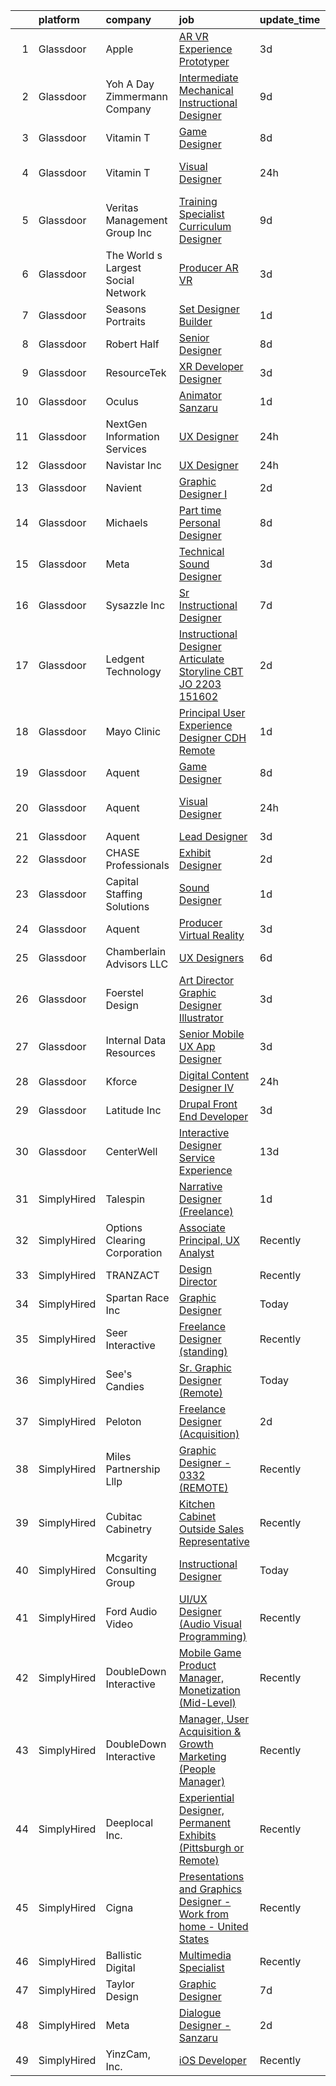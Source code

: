 

|    | platform    | company                            | job                                                                                                                                                                                                                                                                                                                                                                                                                                                                                                                                                                                                                                                                                                                                                                                                                                                                                                                                                                                                                                                                                                                                                                                                                                                                                                                                                                                                                                                                                                                                                                                                                             | update_time   | location           |
|---:|:------------|:-----------------------------------|:--------------------------------------------------------------------------------------------------------------------------------------------------------------------------------------------------------------------------------------------------------------------------------------------------------------------------------------------------------------------------------------------------------------------------------------------------------------------------------------------------------------------------------------------------------------------------------------------------------------------------------------------------------------------------------------------------------------------------------------------------------------------------------------------------------------------------------------------------------------------------------------------------------------------------------------------------------------------------------------------------------------------------------------------------------------------------------------------------------------------------------------------------------------------------------------------------------------------------------------------------------------------------------------------------------------------------------------------------------------------------------------------------------------------------------------------------------------------------------------------------------------------------------------------------------------------------------------------------------------------------------|:--------------|:-------------------|
|  1 | Glassdoor   | Apple                              | [AR VR Experience Prototyper](https://www.glassdoor.com/partner/jobListing.htm?pos=113&ao=1110586&s=58&guid=00000182fd04a082b752f9b6b2d0c9df&src=GD_JOB_AD&t=SR&vt=w&cs=1_0c07fc69&cb=1662102315539&jobListingId=1008100583982&cpc=F41FEAB56D215062&jrtk=3-0-1gbug9853klu8801-1gbug985ng2f6800-c021db74f9183731--6NYlbfkN0BvKrLyj5gPmtZO9T8euul8TCxuuKNOtzRJOomxnwSEodTz2Bc-sPZlbtkML8D-m4ppbenoaghDiTzZTDZhyTJmmdzY3f1cZF6yYl8xxloYUxgTtWXHPjkcp-FPnzJENhVuZuejY0vuSfVAlByGcRQEDz6k9MtXCHyzUgcYk6Ordw9SBH59WskVbOCc3ezLzzbU_DrAC05RWD4-D_jEg2-Z75LyxuVtQyPGKoUJR7T7j4Be67LRalfoWPiF3ql-pxnJlQtYBQDaaAAp_ReCfzJniE5iVTyL_Lzui4DYd1_QkPlwmu3_y1TgWLXgO3HLzBOLSz1Hi56EwKQX4iVWa6cwqUx5shRyP2gdECWYxAwFbAyaW3FLc4Ocf5jzIIh5iLFsAnNL5BaoLRxWdTwtpIIJpfmWimkUziMZXoEKMogtETNRMSWTlqFvan5Zttzhlo_JVgiYkl4qATdD7b9Q51L8e3WwrtfG7ylIY7vprcY8pbZvMVhCtOoZbnbl1MCCFU68nLAWvPyoa-qe82hlXGls178v9OoYFh0p_ffFdo17Y8OxD5TW_SG469fI6Lb_mcny90sOUdwq_1186UAWP2ASawirQAFPkV_lJZ41VCqXA6J7TuwtAIViNY8asm7CvaeLNGJmDooo3kzj-ULfRfM9eY9Pja18CRzMRDqGNEa5aUkdcuXXYg4wIrlVsv23Hb5Fuub_TW_bm-LWWoT90kqiurkBC88TGZjl6XKF1hrki2_2-_Plu6gnUDcZg9hgoD7fVNZu4b18UwM0deaJZGcR-ev61j1iFh8sqz_CwXFBrVEeBrphiu6S8K2egMw7YqTEu2T9F4t_3ijOWBrRubakAU5G81MX20a9-8-Rnb0FqIta1d5Ij-zo7r-SYrvQcPZx5k2G8XQZnADJKUaJRS4hfRHtZoDeWfPC1FBstc6vY83GsEN2Rp6n40ZZCaa1yiJ4JYs4WUpT-Q%3D%3D)                                                                                                                                                                                                                                                                                   | 3d            | Boulder, CO        |
|  2 | Glassdoor   | Yoh  A Day   Zimmermann Company    | [Intermediate Mechanical Instructional Designer](https://www.glassdoor.com/partner/jobListing.htm?pos=126&ao=1110586&s=58&guid=00000182fd04a082b752f9b6b2d0c9df&src=GD_JOB_AD&t=SR&vt=w&ea=1&cs=1_a8def82d&cb=1662102315541&jobListingId=1008089306454&cpc=334ABAF5D42DC775&jrtk=3-0-1gbug9853klu8801-1gbug985ng2f6800-49a1ecedb458239c--6NYlbfkN0Ae6Qmv8rNb3d5rEsMPL_plhvilYeiJERi7JqghURwQ9bq2mHgMGRGP2iYP1nqVQ_DjwhKmeaAScAxOc_wjbrMgl9DgJtonunbfO9dWGyOkvQAG0EueF3ixR5a79NDBO1nXlAvaBstSSeRWcs9VEzNOJUpzM5-4iukjxX-3e54LJPidY7MZFxZemelsL_irZEXJZcjr7lupYBrT3VnmpvM00KwCQ0Tk8NoMRiGLfcjOjQlDvJCDTWj-vSr6WrPPlg3BjcKx_crACoitlBvGiuIrWxhSDIlq1ENXGmRswfS8NXyG2iIPdzBNoZXOlI6fxSG2xNVzIBcCMoboiVGjdammcVmLdaXwlxUr5XcGilXLSd5j-4mdNbZ5zxrLP4MVezxsdHn8fPEfMcvfBBw1Y-lQcJ42iDwFDQZtNJHZHKhRaLfXDL6uE1sinRn52bXsodiiNV29_tlEUIL6VX1eqc43ikqQQHRrVfQ%3D)                                                                                                                                                                                                                                                                                                                                                                                                                                                                                                                                                                                                                                                                                                                                                                         | 9d            | Santa Clara, CA    |
|  3 | Glassdoor   | Vitamin T                          | [Game Designer](https://www.glassdoor.com/partner/jobListing.htm?pos=125&ao=1110586&s=58&guid=00000182fd04a082b752f9b6b2d0c9df&src=GD_JOB_AD&t=SR&vt=w&cs=1_bc2e6c39&cb=1662102315541&jobListingId=1008091985807&cpc=6FC5BA77C9A4CD78&jrtk=3-0-1gbug9853klu8801-1gbug985ng2f6800-6bd7726a278f5386--6NYlbfkN0DMrcEu7yrtATojKJA7cEzGQ3FdRGWLh0CZQInL4ECGI6k5tN82kdM0OKoro5eXmjpe7mafXIniQntaGRJkAmOJza70Jjcxetwc6WUk-jR-pBpUqZ7LMvALiT5l9PrGgvw-q07eHoHNI67r3lRf3vG7HF9LizocUhuZrt5e-TdXaLcb5ayaHazO6D_2yPF2lee3rGho0Qb0reLKO-xDM-bfZwSwU4paStSqt2B1CK9Pv2Wlhg45gMQ8CSEsXecUlRSBz_9N3Ywhh0MwwH6O882Ly-UXKtbwYBAIK0bF4Wv7p-iVDP8IqNaMhs_F_XSco3o_yX5yNjOyV6frbc0WD7ytNGN2x49vfPVj1eU6pmlVPFhFm2AuHnnpPtGO6O_pBmhXAccYBIbSnafO28vELHP8253nAlBbwQsFeC3LNJnouEfSy3U540KityuoQGAQ1RUzw4aOvThmMKtB4S72fSOSBN4ZXc_qWhaBA9I_Awil0A%3D%3D)                                                                                                                                                                                                                                                                                                                                                                                                                                                                                                                                                                                                                                                                                                                                                                                                 | 8d            | Remote             |
|  4 | Glassdoor   | Vitamin T                          | [Visual Designer](https://www.glassdoor.com/partner/jobListing.htm?pos=118&ao=1110586&s=58&guid=00000182fd04a082b752f9b6b2d0c9df&src=GD_JOB_AD&t=SR&vt=w&cs=1_9fb4b1d7&cb=1662102315540&jobListingId=1008111773907&cpc=56C4EA4A1A191A49&jrtk=3-0-1gbug9853klu8801-1gbug985ng2f6800-968a92a44bedf16e--6NYlbfkN0DMrcEu7yrtATojKJA7cEzGQ3FdRGWLh0CZQInL4ECGI6k5tN82kdM0cJmh4vC7GghcB3OffkWP0r9imAdc_PjBlIKh30qOiL7HiQoG0NF49YGSFK8IVTipbXDMmgkd1s6jTPwBN02wcpaeGc-9FwlbJ66Wf6FXVHMgauv40hVBlKmkhaonwdPwSNfy7TZXlRZUMuf_lsLsBYv_o2hI5hBfHMnl-EAlX8fjslXFADMaz_KOGZgO7vQyZ81WmhxWU_EQIFZhLfjKUs2ht8KodZeIhhV75QVnWoBoUQF9lTCEHD4sYwCivDLeDLWfcJWVBEdIPLQ7DwgTiX6o9vs3P0701eg5giiJJSXf5tvLqWWPFFzySS5h_SOdPW-vecuBkWHaYyyTNcUSHsEfOCdt_hA55RinhhOKEuqPGPSm01qOe-0TelR1D4Zuc-i_7TddPU6JOyx8XsiPVaxQT7X1n3kzfAn0ajkMC5a1tS0qoIUrSg%3D%3D)                                                                                                                                                                                                                                                                                                                                                                                                                                                                                                                                                                                                                                                                                                                                                                                               | 24h           | San Francisco, CA  |
|  5 | Glassdoor   | Veritas Management Group  Inc      | [Training Specialist Curriculum Designer](https://www.glassdoor.com/partner/jobListing.htm?pos=117&ao=1110586&s=58&guid=00000182fd04a082b752f9b6b2d0c9df&src=GD_JOB_AD&t=SR&vt=w&ea=1&cs=1_d5f7380b&cb=1662102315540&jobListingId=1008088623135&cpc=8795CF9063CD573D&jrtk=3-0-1gbug9853klu8801-1gbug985ng2f6800-5bdea39022ee96d7--6NYlbfkN0AwL9nwKinBujlUHd3bnOteLMhe8AWPbYYjEMBC_yUuta8Lk9bb-2a1I5FGaQqxjXl5GxCoiMAopUXM03MZuZKAbrGtpWjCVy2g-eUtYyMff4e6aEGPRBnR3Dyd1ExvDjyTMt9XN5DpynFCrMEkFzaWHhX3rmRsINuN5UT-YBrk4TCTK4Xi24CuYWqtVWedBCYaNxIa7nVaG8KjXSSnOKOqeebr3RxssKAmhPHuB7xPaTfA8eeSFfThel0c7BR33P8RQZ6dx4vLuSd_1W1eHTNLKGDu5TX1AvcSVMhr2SIJWF0rRibdpTaxScMRRt_HNzU1QI_yBven4nBjsbbtBY-AUxKA1pqHqmKtuTo4F-kxxkEPEw9yoAwn1F3NwFVUHisgkvxzqUBHf0eTpoyKYmw7yKahcrOQyNAJWvGlRmcuddPtCxDYajBU8xIXH1bMd6d-gBZ8-YRw6DZL3VAaJbUa816WEy2ItJynSyD62Q-uishRL3pmy6I-dT78OcHnchsvF9pqdJ_gtkku2UWU6CyV)                                                                                                                                                                                                                                                                                                                                                                                                                                                                                                                                                                                                                                                                                                                              | 9d            | Remote             |
|  6 | Glassdoor   | The World s Largest Social Network | [Producer  AR VR ](https://www.glassdoor.com/partner/jobListing.htm?pos=123&ao=1110586&s=58&guid=00000182fd04a082b752f9b6b2d0c9df&src=GD_JOB_AD&t=SR&vt=w&ea=1&cs=1_7ee9eed3&cb=1662102315541&jobListingId=1008101226191&cpc=32EE424DE2B657EB&jrtk=3-0-1gbug9853klu8801-1gbug985ng2f6800-2061b352e049fa60--6NYlbfkN0DSgjPPcnEdvoK3uuxfISLALE6pB1FR7YSHOr_tSg5_QGIhoz_2VqUepdcKLBLI_zS438nBqHt2IVlpEGGOTdbviDWq0ufibl61Hho54JQYd7Ytz99vimrykqntre1xRz6gpptpf5SAyb96IJF6Vdj5Xu24FrqZ7OqaQZ0ru_AEqjywUIQ-pVHZCOiIRiIZUolVAZ6GVg59LSiheny4ajtfJDRXIvsC1UD0ZIGf50cAwJaNzPLTVCQD4_efDgI6FhAIaRdOXMlAzmMIT35JDM9niCuC8T3GAqJUWFh-p0dvN7NuTzjK4dizdGT52bIcG2TjquJ2XanrZPkZeSI0ONks6coevxDSe6u1PpiobUeyMu9dWKZdj_7jreWGB1GMAiru1gc9X0VcCTX24CZv5ux2V8chgZuv7x5reSgg7bW9aS5ro0SlGix-ry37hKZlhvJmsksPFvk_nxD0FoyVaG5SGhj3SW2bvTAWmL6wx6Qn8Y5FK86azDxW6w-W2WHp7jUZo6irSsk2vd1LerBW1h3TItTsS_LzmursuBUBj9KK7CV-vQ49HIoDIV_fUYvNwQFTHNkK5k5wyLRjKVnvIW64)                                                                                                                                                                                                                                                                                                                                                                                                                                                                                                                                                                                                                                                                                     | 3d            | Houston, TX        |
|  7 | Glassdoor   | Seasons Portraits                  | [Set Designer Builder](https://www.glassdoor.com/partner/jobListing.htm?pos=105&ao=1110586&s=58&guid=00000182fd04a082b752f9b6b2d0c9df&src=GD_JOB_AD&t=SR&vt=w&ea=1&cs=1_733c6633&cb=1662102315539&jobListingId=1008105870363&cpc=D69957E0862862E0&jrtk=3-0-1gbug9853klu8801-1gbug985ng2f6800-9510fc66fc825836--6NYlbfkN0BzyIYrTMR_AjNKh_kvAG8N613gtHPANQ3sdLTkrtBd-xoNshQoLJljhiqWwQAjqLfsS3kpSkRlutQt7hOPAxWUMQHmj3oeUbH-SCSxPqns1oa5kaup8KMNxlx69UOJ7uJ2hj-rF_PPim3OTR-PhFo0rvDTUF1KX0eU3iZUzCbAiZg2d0_F7j74xDjUjVAK6OP4A5Td9HnxJfMKNH1hKaI7sQc6iAcnrBYPTTuhbrTqZ5Z5F1daxX_yXoknqWYKGcw1YJBAOIIXu6RhAgGHTllBJVZuOz-i5VI5IrpQgExwNrXNc4AjR0BJZQiPDA7Xdvs0MXudkwk4pxE5tYsruc3oAEynpoBQt07oeyZpnxGhzbdhlj39ILdpE2rhIdS3kczRRVUzLltYmY1NGEa43fmjRvQIX5lnqoVou3WICsujgQQU99i970F3Hpo01oVIO6n7lzZnETaxW2mqn5Ls4Wsw0dZ69QG4c1ZVyEH0VQuDSupd3VIshTgsWtisr6Eh-Jk%3D)                                                                                                                                                                                                                                                                                                                                                                                                                                                                                                                                                                                                                                                                                                                                                                   | 1d            | Sacramento, CA     |
|  8 | Glassdoor   | Robert Half                        | [Senior Designer](https://www.glassdoor.com/partner/jobListing.htm?pos=121&ao=1110586&s=58&guid=00000182fd04a082b752f9b6b2d0c9df&src=GD_JOB_AD&t=SR&vt=w&ea=1&cs=1_79d949d9&cb=1662102315541&jobListingId=1008091743697&cpc=3DB599BF2F4828F0&jrtk=3-0-1gbug9853klu8801-1gbug985ng2f6800-90eb036b1acf2a4c--6NYlbfkN0CpzDdaQkua3np5pkmj49lKioZwmwxQ-yx5plwbYmV_M5St0DD8rCm1QOzbrT0uKPjLiNpyd1pGxRR2DWvkbBavdBU8cubWW7s79_0pBjaN6MYZa6sYebPsf7f67_qjqQMYnOnPJc1426aGRbM3p-EnrboTyK0iAAhqlrT90mL84f9p5I-gmqDyYD4ynq7gdHfV4zQmThE2RjYSVT2tFQuT1_uMdkHDyc_ZlgEGfCEAq9ICDyj7ltIqhdsRWhAh52MpZ3pMyFEuxuJEciBsl4XTpjMTGWH7htAWg01DOc8Qu3349f9rfsT30QhfznjhOpyqAnYUMlqWWzRJioe2fPsyUWHiBLQqVcaT3porbi1FL2yXnjR1TumOKQIBcedqW7WKtx2OO6vCG-MzhDdZHDYDPAfUJDuYbRGaRkM6Wk44V93a8FYacy0JCtQBlsyHfJ1depYWfrLGJcJgzMjmVikHIBSG6n0ibQ5pZvpoaSYyNgVwCKg7JZ2TK1WfNJkB8uVY2C1EM-EUVws22wm_AmbY12KketqCedO0uC6y-RaGKX88CJ16_E-F)                                                                                                                                                                                                                                                                                                                                                                                                                                                                                                                                                                                                                                                                                                                      | 8d            | Minneapolis, MN    |
|  9 | Glassdoor   | ResourceTek                        | [XR Developer   Designer](https://www.glassdoor.com/partner/jobListing.htm?pos=108&ao=1110586&s=58&guid=00000182fd04a082b752f9b6b2d0c9df&src=GD_JOB_AD&t=SR&vt=w&ea=1&cs=1_27658049&cb=1662102315539&jobListingId=1008101557406&cpc=BAB9AA3F436D8911&jrtk=3-0-1gbug9853klu8801-1gbug985ng2f6800-072caf7674237d89--6NYlbfkN0DAUWiHVvTL3qSwCPlAGxP_Kyyv6-P4DkM9fZj4wgGgrfYHW_oRckNsoyvUy_uCFBTnj-gxWQMbwZyu9ARnspb5lSdvE56UGWTSNsLhRmHfuYTWj-9hxqZCyITxGQWhSGXFDv_cYkBELCHqlIM5lFGaplZPk184FOE_L81nEOXljzOhTZj5iiaA5i3BVbxg1cwJVh5zpixUZ0UcfuMka69c3mmOMi35FwcsgwyRFkzKKUXXGC6iNaE2yzqwuXGdCNDtyhMHjtJM_7dh4TXb6E7qZ0sNz_3sjF7TlluR8Z3tNPLCnOxj8mVc9-muUoGVG75wnEewBHengpqvBjMAMYEFYiIAUgZoEQbOZTd9MD4Vu6-4dFF2IdIpweiVKL1I40N2lKjAmULHUXazmZwfPUiVR90TMHsE3rnTm6QN4NoP7oOl8qHQoJyDoBYdVQ2yb-y6oytGeQ7kKBIAx7qYxoRFTt8Ofw4NOWCbhJGb-1udbCFULuaPJHeRcOPOk8cg3q2RrCj0iGDEoQ%3D%3D)                                                                                                                                                                                                                                                                                                                                                                                                                                                                                                                                                                                                                                                                                                                                                  | 3d            | Nashville, TN      |
| 10 | Glassdoor   | Oculus                             | [Animator   Sanzaru](https://www.glassdoor.com/partner/jobListing.htm?pos=106&ao=1110586&s=58&guid=00000182fd04a082b752f9b6b2d0c9df&src=GD_JOB_AD&t=SR&vt=w&cs=1_8566103b&cb=1662102315538&jobListingId=1008107989369&cpc=B101C867B3EF2D75&jrtk=3-0-1gbug9853klu8801-1gbug985ng2f6800-75245e87e8db6e8c--6NYlbfkN0DYl4UJW4r1Vl7FEn6T9F-rD9lpC-0oMJVSiWjK_MGUd8e8cHXcpv6KPyjLHZEfqkXwCrjci5IV6ZLm8kPtj3tr1HGtLjURCM6O00QyEjX0TGIouoQRA0h3IAyy6vhZyjWtYu8gn9rv4Bk44rb-dFTX5vcMkCRXyjuQ4w7-7ua_Nr6FAN2nFnxsTn2pw6Xn22NCKxut-gUcDXmItkuy4XkRA9SSWC-3AdOJdvfuaJS8IW3E3GMG2alDYOrw0Nkm8SEhUD5ARGZJqQA_xoHJBuu8vJpqKTIRsNMyKlszriPefE-Y831VQCRBdwEoxmTvLQGAmeQ8yx2PYAkOlTeHGjJYBbWpJb0r2wFrDeIVJVBUHllhErPtpzGLxjrsntUEuDrdfrkyiRI_aRi_2cDJt24VzzxccAiKHwIcg-1-sV3ZX_0g8pwbtjeO__fhrDgl0DdiBg6PCCLs2XtRDl8m_NDhp6urty6TBfuHyOsK9m1kt23f4x0fc7FikR0i6OQgECXErf0faC7EstK85S6S-PsfDTzmohB0FkTcdZ_gK2MXBO6IPQnLpwE2uDVGQLFBnONQLqJz9qRQ6nOlfCHSGP34v0vQmzjQc5H6CE1Gb-QGy9hyqVCNqe1IckRlA_XosZTLw9_guCvrgSjEXPBfbV4CMJKNBw5RxiKpkSCV_Oo-jaia0KzD1k6u-dmWP8JR3Whe1mfUwR_i8y8M-gSewk2XNxE7WNb5IfTBY0u7fxWtb5waZM3l_6xlSMduICOg-jxtwih7TyVUidvFeV65HpyMwqwwp7bH0r9qGe6UvvzAurRScSLmC4DceGh0XMva9QK6KjsMLxaDG4pZsyfB_lBXBcDU0THhHfc7wONmaE1TGiSRtHlXFX1GYpDiV66IEsB0SLfC9Qvs65Pb0FgC7RDFYCo0wLKcpujQxpdwiHc0_idPsxB_iAfvvOCg8XfEPD_cqPi_MqNyjtxWVfDV8yX_0Z_3Siba_uo7SPtLWvrpXme7SQDlCvnY-uKUN9S_XOKyIs1sQVKiIsMc0s2JFZWLiY9QcaXbb3pO7Umykw65M3qQ6P-awh90)                                                                                                                                                                                        | 1d            | Remote             |
| 11 | Glassdoor   | NextGen Information Services       | [UX Designer](https://www.glassdoor.com/partner/jobListing.htm?pos=115&ao=1110586&s=58&guid=00000182fd04a082b752f9b6b2d0c9df&src=GD_JOB_AD&t=SR&vt=w&ea=1&cs=1_7f314120&cb=1662102315540&jobListingId=1008111327734&cpc=AC285F3A3ECA6BB0&jrtk=3-0-1gbug9853klu8801-1gbug985ng2f6800-eef18941547637b7--6NYlbfkN0B0UWmd0iA3mH7ehOH74PZ9GYAKIWlu99KFth1Xt8MF8smxPaSeY8PUqaQAZdhPrlG_xjgzSJokTIGjEulrETm49dhd6m6kQdnWngCIpw75oD_UjiP8ErZVMMyiTQN3KLMy2yfjUz5neq3FibV1A2I2FzMRagCCoK7p_DOymXKEIJsA-v2OjUCqBAi39T0hBGjWHNDuuWJUvFXp9X80ZAlHYMm8xKKA0Mv0hNxsszTldg-wVHhPzVX3_ripP-84Uw8euTca4zCKokmYSuxWnFjY7AsznEXdMeu4Fkj47FlQnaZ58zyxbKOMgLoXgUO_O4uJnxAMOdaXIYgE2oVSqXWixEV6IwXhe6pWjYIZ6y4sqvGPiwzgyEAdG6udTEeUVaEioJQpA8LFheKTgD_3bGk7mZPwDAV8Yg21GWQXDGVuDJ-cGO_r_Jpx8y-8t9KznmKTSM40V0f5W0QM42HmYY2aiivT2BeU9uXkkkKyEfYs7Y3zFCOT9UnyrQHD1M7esmR3XkZuBkaA5rbyE56UgIgg)                                                                                                                                                                                                                                                                                                                                                                                                                                                                                                                                                                                                                                                                                                                                                          | 24h           | Remote             |
| 12 | Glassdoor   | Navistar  Inc                      | [UX Designer](https://www.glassdoor.com/partner/jobListing.htm?pos=107&ao=1110586&s=58&guid=00000182fd04a082b752f9b6b2d0c9df&src=GD_JOB_AD&t=SR&vt=w&cs=1_929d544d&cb=1662102315539&jobListingId=1008109657234&cpc=155EB9D5185558AF&jrtk=3-0-1gbug9853klu8801-1gbug985ng2f6800-c03e3d61d62ddb2e--6NYlbfkN0AKaw8O8HtsTpjEdZ8TD4sRoCQOMb8M-nU-vU3s0gcF0r3-yfGCd4qXtRpKh7pLIDIM_WGHspAbEH7Mm-DXOvseaNDbhboO7HxJY1x0-N-IbXp-gm6-_pBopNgxhFLiAEmGTaW3dCXraLD4_5OAFLHz5MDSqZ_FULqBuWoohxZw04tAZFDJEYFd9Z8NOZnBblnhV_hmXB1Fk-LmuptOD5Vl4MWZg3aEzrJUirJ9drsyswE3CmDH3-TbRwSr9MAZU2Gq-cNxvldw1mTDct-kUrClDCqjdVwTEwcPIm4bRtWGb3gRD6YjRdA6gzr3Pvy3JS_vofzWW6IxplpmPV4uvRBd7Niz60nlwZ5oIfVLBfIssB4htvwnvb-VqLIdxdOAPH9kmuHtwURkzZjpVTqVbEeWCDFSqFU7bBwiSfv97g4MOkp4ctRoo9QSykVPF--Vx_JX4n4mAEb7ERfa2c_9uxqN6ssC64-khDKeEaWf-txmiQcLSO0aZAx6vT00hT7iyPj0SLAg_yQv32JpYJOI0xMcZgLUJx_9qNcTd49Cu_mFxWCoraNY9yO1hCQflV0OJXfZCd2Udd2mHkeNDJvkkz5058Eye6iNdEGdr8K8wVD8BZAfZslrWaooMJ78hr194MQUfvLINkQE122_TqYxyaLCmvNQLsT69XcElKhQY7QJj8u57otfsCRzgkXgRq2z4mFG0ZJDzrFdvZO5ECJFiVB-)                                                                                                                                                                                                                                                                                                                                                                                                                                                                                                                                                               | 24h           | Lisle, IL          |
| 13 | Glassdoor   | Navient                            | [Graphic Designer I](https://www.glassdoor.com/partner/jobListing.htm?pos=111&ao=1110586&s=58&guid=00000182fd04a082b752f9b6b2d0c9df&src=GD_JOB_AD&t=SR&vt=w&cs=1_fd13eddb&cb=1662102315539&jobListingId=1008104452087&cpc=9DC6E4D8324653EE&jrtk=3-0-1gbug9853klu8801-1gbug985ng2f6800-cea2b4b9a1305aa7--6NYlbfkN0A8Ee9jOGbAb4ilS6Hgx-bkUTk-CUgVGSFkaPIwV7Ud-KBreXFYi7nDDPrLylglfAaK5vrEoDqqgOrM0K4rFAISsDTLhMnzOaoMeGvB5mzMUMpMVS64ubwYRgN5slr0aj7V5w_wL6a7Oh5xk0NGTEy8F38pIF1pj-mCg8Ytduzab4x5LEPGXNvXCVZpCD5HKBbfRR0YR5112Gjixas_DuPlW93kXBYU15jdyUpZKdy-Q1V0pm0bMZRiA0UZFxEAKQT3SkJYbEMpHWrz48BzwyMf5fNqy0jhweVB3Yt0jJnTfgFvj58B4B4Ibrm-L6jpegjR5jc7PWfFS4H8ALDiDPodwSAeUyRXap_SBqTQWUU7oPIZnz_mNKI6V9VY9yZ8oCOJasJgVBr6xNv4CNA8liFg0eg3yr_dSjh53__WhrYmPrNN7T4g9wnd)                                                                                                                                                                                                                                                                                                                                                                                                                                                                                                                                                                                                                                                                                                                                                                                                                                                        | 2d            | Wilmington, DE     |
| 14 | Glassdoor   | Michaels                           | [Part time Personal Designer](https://www.glassdoor.com/partner/jobListing.htm?pos=114&ao=1110586&s=58&guid=00000182fd04a082b752f9b6b2d0c9df&src=GD_JOB_AD&t=SR&vt=w&cs=1_d9675580&cb=1662102315540&jobListingId=1008090942119&cpc=FB7E4A1762AE5BEC&jrtk=3-0-1gbug9853klu8801-1gbug985ng2f6800-d37c1e2fdd36ac42--6NYlbfkN0DnvcQb5DApcZ8wG4jD8tGH80yX0mr-fEwGilmNgCyFOb0Qrh84gfIp-fCOZs2hP-5EvqYOzeZno3DaxwqRFCMzS8E3Y6ClWXGyoBmZQKhyynIEACbmRxWrXIs28UNavvVHCr4flNbPR-WGfBZnpclTbEWMZIG7TXrvHvpQn5igBLDTLEH8b7mfHRROSusDtuJFyAM452XD2K-vArzRuWBW-yaFvK4OUZhwLxGbkRSpqc2_6s_fcGWsqpcVj7ucn6ydtfu_8wGWwJ0C7IsxYej2dQO2373VLy6JSDHJlqiy26IC5-XLs6KzyLfLAX2SkXQhp-AF7N14Ncgia-Ap06aHFPhMbSEDLcU46egdRvjdC2rHsQCLxcCfenRRCv2zzHWlEsY8pu3mrDK56Njf_rzZiLVdQ6q0-lmaXjCSP5bqecXcNlFdh6JHybGOE_MegdL09U5wZOBdanWLJKUFvz12PqadLNzE23eha1ARlhOVQDsTa1WlPtjBh7_rhmzcsHMw31L1NhY4Zn89ed23w5ruxq62OjjIti3GXBpy4o_R5JK-AFk7Y_XQXOr9ZwlbCERQVuWipUd6fKPQQb9Q2qXXQijr0RZZ3nFavWhW8EPzoPuIrSwLpUUD2Eu9rOBUw7iFsGIOm2Rd6DaRbvLGqrQe05eoi0zc-xAPNZwwgj7aR4RXrmvNBtT-ZI1UpJT4VnT8j9UbdL2ntAK222vM4g-26AasN3nDS5xacN2JWsMtGvuavve3biQlw-XEv9GA28ZVJqB2m_Y0Z7gW7yinWtXtnKN8YM9TlnvQTXB2QlkpeAyXJXaq-YBkFESHxJv07YJvFdLiHNifyNqjSjEfgHT1XpWDWYUH8ORtNOcje22EJcrgkkSFFrElJPkDy90IlWibAkeXW7K_XSjpm83xdt5Dby51IiEDaMBQfvMj5SRIpJSJvSabvtGIzhviUtE2pl_98HjnksFikK7YvaX5rS1EuuYNnPes-hUSVkyY_gCK6HtOnqFtfKKUPfbIsXI3FLV3kGfZyKpg4_iz98Dke62wKdbuwjlUHLrgOw5xzR-nVpYeOzSvICserVT2MmCrJArY2qOtAXAwGNswKOaRZY2qVrPKQIiTYRLi76OeEHt9RtWxd3qY6H-vaurlVoIXjoso54dNKPuCIONIEwExPDkJtAAnL57zkW1ZK9Uz88a7WWqgZaKnzOVU4sv8X-vQv7AXukTkFP2x2A6jCwVtHYxr2QXvG2lmGQc%3D) | 8d            | Morrisville, NC    |
| 15 | Glassdoor   | Meta                               | [Technical Sound Designer](https://www.glassdoor.com/partner/jobListing.htm?pos=103&ao=1110586&s=58&guid=00000182fd04a082b752f9b6b2d0c9df&src=GD_JOB_AD&t=SR&vt=w&cs=1_ffbc7238&cb=1662102315538&jobListingId=1008102577905&cpc=1160948BCBA38B5B&jrtk=3-0-1gbug9853klu8801-1gbug985ng2f6800-43ee8e8957f197b7--6NYlbfkN0DYl4UJW4r1Vl7FEn6T9F-rD9lpC-0oMJVSiWjK_MGUd8e8cHXcpv6KPyjLHZEfqkWRCwULr6X75ieJARrAKqgWzisG7J3CWnOtR8MXVg9h6RHVQw8LxsUXbtRHyQGBkIiZRs1E6q1KlzilZzbDkEbl4cSfOYHD8WJrsx4Oe5zq0efzKGC4tT9j4LIwYr4PYn5NjV4YGU46WtVce6yhTqe7UavEbS1N5OvJmsCSh5qEtZRMKaodXTB57h3VvUSStrXS-7coU2IYX7l8kaRujTw4uGIZI68hIOWnAvIQbi4mBC1Hfum0zDYqS_rZVYJM1D9xFJeygd-PdEfekGmx60Q240n5DQUf2zonUVQU01QLw4Wt9GfbT7NNkcjF-NiLrzpw8aXyc0VLodzZNLtXYzZGVaXlkzLAtZxmoE9tVJ_wrp2e8Tum6X2r1fO0urEI5r4bCmFQLOIjNkrYpBFoVSkvAd-lD6370O9Y8X_l5EEbSGb9D4nQwi6PxHK02n9z_61h8t4ewaavtkgg8wN62lFUueWpJvD2Nk5k3UVA0tj8jddjsX537oNdbfOcgkHQT_f-EKw8Smwfx7V2leTDPBAH2FB557lXbGGyTeU3WOkRU6BeQH2Ddfj5WK-kUSJRCiMUtGNDTD41KiQ9uofmQnqCY-VdeHat9OBpMTkdvTw0050tMVHO8PF2awwXEZaXnOZCSjHZHjZNo02p4-sFJBp1YhlGUUj55rpWIhP335yk6KI86A-DLDiJrUBpWpoKe2oseB2aYQjfcRNtZ1RxM7twrQU6FqOWUeUpNxrcknb6YXrdKDTQqbBLEGKiti74c2VzK3UB-F6xOd606b2Bj29eq4y6pCUx5PQ6EZTOPiu85Hj_x3mnuZjvWjyYh9TWS1rpTQmLJfyQgR3PV_WJnKGxPwUCL5Cc0cKpVzKz7onTtfinnceha4Sd4sPqZJ9NrphfgMFqp05oZIlkn-oA2cF_HVuSEonn6zkZvdpm5ajhHVEY0eHEk1Tsx9kDMAvfdaUJZd7gq3tmzVO2WxzApt90oQS7YyFXqi3Ktz1L-vCDN-GJcYGdn1BO)                                                                                                                                                                                  | 3d            | Remote             |
| 16 | Glassdoor   | Sysazzle Inc                       | [Sr  Instructional Designer](https://www.glassdoor.com/partner/jobListing.htm?pos=127&ao=1110586&s=58&guid=00000182fd04a082b752f9b6b2d0c9df&src=GD_JOB_AD&t=SR&vt=w&ea=1&cs=1_471dcf6c&cb=1662102315541&jobListingId=1008094371868&cpc=9908D8D4413DBB8A&jrtk=3-0-1gbug9853klu8801-1gbug985ng2f6800-d1e30eb564645d32--6NYlbfkN0BHmuOUQiGxZlIboXRCrnOB1bk0QkSGbGX7yxzhgRysNhglpeekY3X1wDa7BzirfJIE-XZI96pT4vsCDo_PwVhCrQa8H_dn6HuGc3dI6Au5lFOBOQnw88rRufmRln1Uzxma7VZhtrwMd6uMTKFJi1s8KhsbQhyj9AFtzXfcqHMAkMfzRW14V10xerNyCpWVtNyqD9BHcu8-fYSQ_Eg-W_D7KueSSUsa7kCOdz1JN5QNMWQ3fzSXcqyKCjulLVMSGR9Hx3xTEF0HyP-zAjc9_TBO5ovGFrmRSlqfUs4VInnhfJj0iO3mHXyZpvvWfkxanr5WcK99Mf5u43ECoFz3N_e0P4mMmBdzvoq3HJiLQ2xLTcOOWwEUWN6rb6zvvS5UqSgbx0KPay7bs2lqmVHPdYFo218gpn8wbMvEKIfZW5o34grFQP9OF3lfENlZHY10mAwtWxij_-qR-n52_d4hsmoT_uypAYHTOO670fWyOvb8p0lqYIRHH9RLJnbFzXOxIPk%3D)                                                                                                                                                                                                                                                                                                                                                                                                                                                                                                                                                                                                                                                                                                                                                             | 7d            | Remote             |
| 17 | Glassdoor   | Ledgent Technology                 | [Instructional Designer  Articulate Storyline  CBT   JO 2203 151602 ](https://www.glassdoor.com/partner/jobListing.htm?pos=124&ao=1110586&s=58&guid=00000182fd04a082b752f9b6b2d0c9df&src=GD_JOB_AD&t=SR&vt=w&ea=1&cs=1_8c63c5ff&cb=1662102315541&jobListingId=1008104315277&cpc=47CFDC01B3F81FAC&jrtk=3-0-1gbug9853klu8801-1gbug985ng2f6800-e17da240b90c884f--6NYlbfkN0BhfrGGbcblirJ0_oD-V1jJ9SBvie1turFDKTAe6KCgNzq6yyAeTVm5iPBuNul22ZpProgJyrcF-cfZxAnvccxbOgIjSgE8ucry5VGpthcCk1bD5h8MNel0G4NIGRqGMl6bfv4keIqo9G-dxw5Q_2EvbjNQqde9u-a1S9OwiAPLqh-8W3vwp5wQ1W1g8wlXtAaO4AnqU_sxLg6KXWUxRWzh_GDkajxqIv26Ii2va_PFwOOHUGkoiGVhrwTWaoLmT4hc3i5l-H0H-SEXKFFN1XouAezzpeauw9cFBEVKDOwD4IDBAARdjJpTCMWOQWTeRQBoHj14097nwXK2QLC9cvOL5wey9WGLhPv4ffFYRXxtn2_dG68Lrg4Abaplm0umwYbxJL3d8fjjxxU4u64r3tZs1nDMF6CKdSG8NmJF6Q7bXZFfl_9rOqiDajJClruWBaxqobk-ehYJmPKNomKLTsOTxFGR4oL6aqsjk7nXAiv2fZWRZjkWtXINyFE5PPR8Os2thRpXe6hzqSa_8upOIevgv7W7pokarDifliLpqJI1bSotFa8Kr1ocB-hdlECAb0EsTJjPacvaZwK-kA30SM0uY3weNDnoO9pPltPppgk-Qq4JpMjF8ReGiIz4eZhWaTHpA0_wkbGfHq8oZMnir-O9ZzDfHPNUW6UG1_q4TCdErHkUAV6EJUlY5D4zxchxkT2fJ58jWOvvqw%3D%3D)                                                                                                                                                                                                                                                                                                                                                                                                                                                                                                      | 2d            | Costa Mesa, CA     |
| 18 | Glassdoor   | Mayo Clinic                        | [Principal User Experience Designer   CDH   Remote](https://www.glassdoor.com/partner/jobListing.htm?pos=112&ao=1110586&s=58&guid=00000182fd04a082b752f9b6b2d0c9df&src=GD_JOB_AD&t=SR&vt=w&cs=1_3136708f&cb=1662102315539&jobListingId=1008105532992&cpc=B076152010A3B66C&jrtk=3-0-1gbug9853klu8801-1gbug985ng2f6800-722971a95f8cccaf--6NYlbfkN0DAEceP-M7Shj5_gfKRzkCBllP1lnjH5WM5gyIsLK1tG5I7LeeaiVBc2NmkugE2pFB8AvnYv6INl6VpgY7YQrX7ccsZTDO2vHEKWGkOiJVjpdEpk0qVXM2_Md517QauaH1F_ZoauYafTgy16GdFf2W1fhRuqKiIflxNTxErnC6o-DLDwAiYs4_nqzRA1np2O0IcZADkZ2MDj4ItwIQS_ooifKQeFYpAFlwiqZfIDRSBBiEVn9P58em1H7DM9BHH0X1NRUuxhuuMkxmnXG2L1Fk1SJTlu2-QDOY_s87vXLc-YiA3LzMWevY24qUYjU5V49va-omxI74YiUt8CsKmIzpoNesw_NhQVwRuuDonaM6lKGVkeNPGCswPTRVjK8-z5yhS9fy8zogIhlOntHGraU1Mc1c7Tu_x1Xu3QQuKOrI_eY5AoGxOLxS1Rp1dSSwCTVNlWCKIeiUhfQ%3D%3D)                                                                                                                                                                                                                                                                                                                                                                                                                                                                                                                                                                                                                                                                                                                                                                                             | 1d            | Jacksonville, FL   |
| 19 | Glassdoor   | Aquent                             | [Game Designer](https://www.glassdoor.com/partner/jobListing.htm?pos=122&ao=1110586&s=58&guid=00000182fd04a082b752f9b6b2d0c9df&src=GD_JOB_AD&t=SR&vt=w&cs=1_5958edc8&cb=1662102315541&jobListingId=1008091362421&cpc=334ABAF5D42DC775&jrtk=3-0-1gbug9853klu8801-1gbug985ng2f6800-3b8cfdd71f0d2f0e--6NYlbfkN0DMrcEu7yrtATojKJA7cEzGQ3FdRGWLh0CZQInL4ECGI9gD0Wolx9R2EDT7B77c2cRU1zW3HVZMZeGAOYVZBOqH_4lgXX5l9kbkb9irhCbVBq6YsU0vLTUYvSh1OUNHO93tZMxbICiVo7Af45F1C-oNj2G6v1j_C21ZJdMsp9erWVxzqEb1bD5TKqjRAyzc03iBbYL51BoOIOKRX13JTJBaah3rj6v507hPVFLkpm2SOx-R61QnO2zKMnX9RCw-bSpFlggZU5g9yFHAbhEPzaxRF57xEww08YiQHP2AfvucFNXM-Xp0C6uBPr4jBI2RVlkleecQeYppOt__Neh2_o4UBMLp7Jsatg8Myb7ff8Duf-B7vNgYherE9vfUAunML0NzThtZyIt3McDAstHbdVezKr3ICHa16CAP3OmMNcC6rE2NnpLU-d_C9oTd6GgW6QdMzHDPIKx1zXn7I1PEpGbq)                                                                                                                                                                                                                                                                                                                                                                                                                                                                                                                                                                                                                                                                                                                                                                                                                             | 8d            | Remote             |
| 20 | Glassdoor   | Aquent                             | [Visual Designer](https://www.glassdoor.com/partner/jobListing.htm?pos=120&ao=1110586&s=58&guid=00000182fd04a082b752f9b6b2d0c9df&src=GD_JOB_AD&t=SR&vt=w&cs=1_1cc78a49&cb=1662102315540&jobListingId=1008111964850&cpc=F4EED0218A761C36&jrtk=3-0-1gbug9853klu8801-1gbug985ng2f6800-673c0b8a42a72014--6NYlbfkN0DMrcEu7yrtATojKJA7cEzGQ3FdRGWLh0CZQInL4ECGI9gD0Wolx9R2v-Aex0-GK06RzUj3HimVX-MT3oMg6KOPSKPv1Rpa7BR-RLSKrraKIL17gtWjZoeLVJFtf-XHvKop-NFVhS53tkJinc44k5HCWsOhsrIAOYQU22rg0KyNqjqWW0708JBS_NHaGmznR60pH4-jpYhlEpHWyp0JrI28vpK6b1unnVnKtutJ_AiJf6bepz9lyG2oeIVAUxCNaq9ueYZl7Krcuz_cmH4DS12OB6gqt_jIl0wGNVw67_-_AYDmg8g-cbbbsx5crXVtGE6ot-jl60hoUxwEv6BmIKqcizLmA97-nPgzfff24rAYgPK1Dh6uy8cDRJZkJrAdlOBRhIMEsKyPoAdTYe6izLq1NUEnyeH0SBXrxl4EqRIte2YMDBjS1BW2wtSX0QGle6JmQUjZbGiYrfXfPhPiLrvm)                                                                                                                                                                                                                                                                                                                                                                                                                                                                                                                                                                                                                                                                                                                                                                                                                           | 24h           | San Francisco, CA  |
| 21 | Glassdoor   | Aquent                             | [Lead Designer](https://www.glassdoor.com/partner/jobListing.htm?pos=119&ao=1110586&s=58&guid=00000182fd04a082b752f9b6b2d0c9df&src=GD_JOB_AD&t=SR&vt=w&cs=1_a622007e&cb=1662102315540&jobListingId=1008101920932&cpc=334ABAF5D42DC775&jrtk=3-0-1gbug9853klu8801-1gbug985ng2f6800-0d1ad9546f6bd13e--6NYlbfkN0DMrcEu7yrtATojKJA7cEzGQ3FdRGWLh0CZQInL4ECGI9gD0Wolx9R2EDT7B77c2cTECIRT7Xs8fiArGzmAFL62FLXmJ5gmxwUPMhu0khUQXIFXZNph6rmVBlY7uAp6w2cu5t4IAdEbsHLM8RPn5hZou8P2IZ_yjHzL8imKumRqKXNxgPjx1HDNLcaK9l84MZcoHa64IfMHs37z9JaKHKnN2h_iJqfNI3biTB4nnRqA87op-xRvYdu5u3QZraUFV5bCi2rj3o9PMGsf0H9zFQuKKk6oZg8Vg8SFVVZUuwM7rOyip6CYSgjib_z3K387l2mT5W9lvXI8OYFITgBArzE1ER3_R8orkzJLrnV5CG7KpAEp4dvletwdXuQPznSAULZjGWoPW67avXsviFs8W3OJvCKNwJdEBEqkTx53AG24Y-4LR8eDUHGTPmCfb8cMJjFM7QCrE-9SqYlnx_zhpuoT)                                                                                                                                                                                                                                                                                                                                                                                                                                                                                                                                                                                                                                                                                                                                                                                                                             | 3d            | Remote             |
| 22 | Glassdoor   | CHASE Professionals                | [Exhibit Designer](https://www.glassdoor.com/partner/jobListing.htm?pos=104&ao=1110586&s=58&guid=00000182fd04a082b752f9b6b2d0c9df&src=GD_JOB_AD&t=SR&vt=w&ea=1&cs=1_fd11e49b&cb=1662102315539&jobListingId=1008104138129&cpc=FD56AAAF1899B499&jrtk=3-0-1gbug9853klu8801-1gbug985ng2f6800-771654f127963371--6NYlbfkN0BxclAmqT38RfGsSQF9ZwwZA5XuarZhQwJ9ujjtRR8pUGZEzSoYChODqaenXRzz6gvBZwtxZLPvif1AKh40IIH1tV2XwrpnHliZ7aqiROEbHUwsfwyzPimUTxMsGpjZBVrEArmYaFfc_-FxyJ04tokHJSXtIW_7XvyUV5HXtYMYMpMQhPqTxi7ZHEK21UvtAykdripBW9bqG4ZkFwzCB9jE2hVoHGMaX26BLV-OkIc1etNb8SnUpX06a8v-_9GE-gHZYgk0vxw8Gdm4Dyu64vxim4WULhQHRYxb76UvMbxgT0HNKIKVwKFe96jgpLyJ61Sha8m9XIyV4VDbYKxsDrgHyBYmseQeIIH7Xq77TemYhKSh2siFgb78lXKypqsLZqcNhkVT-mJXndZJLQV4NAQPCPWuqnrtRaf0LxaQylWny47HSygCv4yB1-j8UMqI65IyWV7uOQgjfgnf3c7wH6eccfboYNqjtb4iOlMR-v2hI-2O3VbE560VAwWBeDDQ5_U%3D)                                                                                                                                                                                                                                                                                                                                                                                                                                                                                                                                                                                                                                                                                                                                                                       | 2d            | Suwanee, GA        |
| 23 | Glassdoor   | Capital Staffing Solutions         | [Sound Designer](https://www.glassdoor.com/partner/jobListing.htm?pos=109&ao=1110586&s=58&guid=00000182fd04a082b752f9b6b2d0c9df&src=GD_JOB_AD&t=SR&vt=w&ea=1&cs=1_ab9ccd3e&cb=1662102315539&jobListingId=1008106947285&cpc=8795CF9063CD573D&jrtk=3-0-1gbug9853klu8801-1gbug985ng2f6800-c62daed2d25b744a--6NYlbfkN0AHXq2vAVwR3IH7wgnTMdWCa3HguypIXx0DFudX-u0zu6XSU0N9gDGCMsnO9yvyAfMI4RPwNgF3cv8whvLyyNixv-taAWMWO-ypUIa0FSnm_eHotedJwuzH8AHGNr7Y8Zgs23xf1FfTZH86qPZUxELRNd_HV863yGaljQjnP9XY1F0wqNodvRfX-zRwuaryz569cEXqlcWu2Ox2104zqELfjBQkVOoDyB_7p0COASPAAgv_7dSB1yLepe5tf9XTPUujwp5IVF4H9Wp7poz2X2IF2To9cNgCBW2WlTufZDUWBr8xsQkyv-1DMb1t39MhDCUB5sr0kadxBEuN75x3Q-GZra5zygjKs0Z3GG3gze7LxViud7uq4JocPY6dXq7IXWV0SkFsVPnq5T5ummuZrojQ2KxFW6WTb9z1fATruGvT7W2Vw5RzluF-phVBpz8A4PL4dWnoC2t5Xp5SWDLa9wp-OtBfkEUYVacKGiKfeJWAXTYnSyBLfIsID4Zswvx31wIeKYIl03UEeA%3D%3D)                                                                                                                                                                                                                                                                                                                                                                                                                                                                                                                                                                                                                                                                                                                                                           | 1d            | Los Angeles, CA    |
| 24 | Glassdoor   | Aquent                             | [Producer   Virtual Reality](https://www.glassdoor.com/partner/jobListing.htm?pos=129&ao=1110586&s=58&guid=00000182fd04a082b752f9b6b2d0c9df&src=GD_JOB_AD&t=SR&vt=w&cs=1_a2ee235e&cb=1662102315541&jobListingId=1008101274368&cpc=FB7E4A1762AE5BEC&jrtk=3-0-1gbug9853klu8801-1gbug985ng2f6800-a9269d060e8c66f2--6NYlbfkN0DMrcEu7yrtATojKJA7cEzGQ3FdRGWLh0CZQInL4ECGI9gD0Wolx9R2v-Aex0-GK05lHQ-I5MrpZeZV2eupIfLlLpkq4qimMVI7jlwpTgczIUP7ZFKa_khBcAFA1VN4uoGg-Jd7g195VwStDFyUcm7WM_0BDTxk-tea2mT1A1oJhoIkpM0WwE95ddIYSfiKBmJ54cQpuJ6e2_PeaWmUFSkUSSc2BmZLdGS96WS86gRgShq1-_PnygpY_nwyqvfBXApGh76YlrNtmNRm_09Omq3ApMtz5wFgVm2UYAEiG5kMlYDz47C2C1PTvgY21BDoCubaH-EYwP1QYagcPG-ceXZ8iCiRu7Qh5i0QZPoMaoizdtJ56UcGEiPU33RoPprmIz91bBpexfWA2Qs1rIi3N_WucF6kTOGipISMsYH-FmnpgEuAkeBOSmPZgjbkkvP_HrcxfIGyrPXCuA%3D%3D)                                                                                                                                                                                                                                                                                                                                                                                                                                                                                                                                                                                                                                                                                                                                                                                                                    | 3d            | Los Angeles, CA    |
| 25 | Glassdoor   | Chamberlain Advisors LLC           | [UX Designers](https://www.glassdoor.com/partner/jobListing.htm?pos=128&ao=1110586&s=58&guid=00000182fd04a082b752f9b6b2d0c9df&src=GD_JOB_AD&t=SR&vt=w&ea=1&cs=1_a99777c2&cb=1662102315541&jobListingId=1008096884075&cpc=FA84DF7EA1EC2398&jrtk=3-0-1gbug9853klu8801-1gbug985ng2f6800-b9985578ba1a3960--6NYlbfkN0BQTv-RBlFqOUTGJDM9bmyVsbFrrtwBOBspE1hX8D6Q4-fdJwmOdTuHVG0bFerBQ6uI9ZgQ18cE7A8NPj8qbN43-o9_0Yza44VUe5jzHyi-qFS_wnjlcU5Zppw4CB2rHqFHaEFfXPtI0scp2SHPTlq4SLlR-tGmkfD4WGvhYu_BI58x-fQ2D6ALkwE1hXKph0vwTiZXBytrwMiHeROi9MtfxZscOIdrLaj466kYeRHliq797J1PDviMlwU5Gax_CTzP5qhWtGQNG21Rg14ndre_9SRwA4-QGO85PyXfiGIl5zLJFfb8EhbD8_E42ZrLH_-n4a5n_e4SOhzgLOBUPf5GM7DymrzLZDk1PcplIGkOJG_ps8WGUSLTkGc1kCnmH4SQlyzUa_MS9QWMoRhwJIqfFmIgbWNk3Jkmxf87HUR2xJXulRW1aKBExhmQY9mHLZLX029_dQhzOhsOam3fjbgauqCRf3Fc8nImIbq2WgAZCgKsai7MwCywql6y2m90xSEbQ-TtVFGTkdHWw3wjTxOV)                                                                                                                                                                                                                                                                                                                                                                                                                                                                                                                                                                                                                                                                                                                                                         | 6d            | Chicago, IL        |
| 26 | Glassdoor   | Foerstel Design                    | [Art Director  Graphic Designer  Illustrator](https://www.glassdoor.com/partner/jobListing.htm?pos=102&ao=1110586&s=58&guid=00000182fd04a082b752f9b6b2d0c9df&src=GD_JOB_AD&t=SR&vt=w&ea=1&cs=1_4974b18b&cb=1662102315538&jobListingId=1008101636559&cpc=2CAED5C921A5F994&jrtk=3-0-1gbug9853klu8801-1gbug985ng2f6800-e06af4f833a0341a--6NYlbfkN0DT5-Szw3YawDSxV9quIo6U-4hdX6FZTICsYskzhzvX7KXzmhQwmQ7cQAIyrChrJYXj5Nz0J77CwmGZWWhj7QO08MorwsFX6WpY-cjRAqd5c5YshXe7t8yi_cAMTx-RLQrWgDv1LNRN_XNQif3bP_uxOt5oqG5pBrUgjeQADqRiTFpifcwWwp0LQb4Tnfbyb-DRLXhBw6c2oQJr1yoiuiBKnYuNaRlYDM9nWH_TDDHmY3QNzNW2dVh2lDz_JfKr-CxUu8OoOoKahgJMIL1g9CE776cW7qI4qn9x--JdebmRKQsxD8VoyKJ6MRifMOozyBVahbOw12xukWyEAXAyXsmyR-SZ4MSKeCWEY-Sv82RpLmK4z753-fb_qGuGzhh_JnRtziNusCqmN2pXotAnis0-gRt9eMFM-XKOgbu0dn9e8rFbIZb-FeoxbllCGtwWeXqYakKRmvx-9_tpFLzv7hV661kWqRNrDPsbGz3QNw4qtViRSx_nr6GMniMVln0jO7-k8Y6j5pyQ4til0Ard9uG2)                                                                                                                                                                                                                                                                                                                                                                                                                                                                                                                                                                                                                                                                                                                          | 3d            | Remote             |
| 27 | Glassdoor   | Internal Data Resources            | [Senior Mobile UX App Designer](https://www.glassdoor.com/partner/jobListing.htm?pos=116&ao=1110586&s=58&guid=00000182fd04a082b752f9b6b2d0c9df&src=GD_JOB_AD&t=SR&vt=w&ea=1&cs=1_0a561b2d&cb=1662102315540&jobListingId=1008100982482&cpc=D69957E0862862E0&jrtk=3-0-1gbug9853klu8801-1gbug985ng2f6800-f0f79df256d96ccc--6NYlbfkN0D-IIHpRgNhhiguU_t6VlqfhfFf3-SclHiEW6RanCpGL8wFVSAuk-AYI9mZ-8RRobdkmKysr43e4amsQMlJBQ_g21ymT9FU2YLQwZE7dCP76rQOfgdv7oufQ7K2BvVZL0OZkaATcsZ4dQlqDXAAarigz7kFttEX9zxU3X8wCrxSI1R4LyXyCAKwwfWM9X5-OmXNfvfsOTPQlpyHKiA0hzn-CyfOIkVTYizTpZxEzj4dyIlVn3iW28DnPDJH9JHGoFGlYaVMHrMJ8S0Ya_ZsuJ9Sd-zttOEoDqCZL5B9Vuc1XpTwnWQ81iE0Bobi3VXjmAbemc2uElNELthlSBobfPXqJsgKWlbQ1OiUydqVnNn_oxfVWXKZUXPnCh28MPGkHf8u6Sq7kwP05BnQOFyw1T7cUW4VLjvn7st92NSzh6TOydhIfLX7J3x7cJ2ArPaljylVXJmnvyEOeCX_2CgAgoNCdJ_pDiOCzAfZAUhbSayhxC1kVs_h8hOYyyF5ccZ0cRkGrxMSPue6ig%3D%3D)                                                                                                                                                                                                                                                                                                                                                                                                                                                                                                                                                                                                                                                                                                                                            | 3d            | Remote             |
| 28 | Glassdoor   | Kforce                             | [Digital Content Designer IV](https://www.glassdoor.com/partner/jobListing.htm?pos=130&ao=1110586&s=58&guid=00000182fd04a082b752f9b6b2d0c9df&src=GD_JOB_AD&t=SR&vt=w&cs=1_de72c4f1&cb=1662102315541&jobListingId=1008111364842&cpc=32EE424DE2B657EB&jrtk=3-0-1gbug9853klu8801-1gbug985ng2f6800-55f71716ff587650--6NYlbfkN0C5IatSLh_Ak1q39eQQoPIxD737RW9NeiYGvIRXkrLjEBkC4LI6KweFWWPiS1PvvlzlY763XGnOaZ8te0AaTI2IMP9ZCLB89mNQpzUEAeXVyrSmVp4UgVY-UyagwIDbUJeszp565_RhNEgWx8VeapeJISx6QWnyDd110l91k1Z-GZaBV6QxpIk3R30yPoQVdXdUeYHM-DSCktIG8vKCBqUJEg1M1MccVkNhOojqM2Z4khGKXXLdJGHA1U9X0ihENgo4HGWnJm8aj2_C6EDVYqZacWmX7rKqMwA0ZT4GgkVyb1m0rlH7BYy3h6WNxPNN950aOziNFq73ii5OXpby5eBiB9DQzyGBPakNRbwskp-c-3OnHGYsyPnGf8-96UhqcwOhtYTv8xiOPQyHXoRkkPeT82fnce_c-Nq2j2TLxvCp34blzbV4Kg-LlieRuxjKyT9gCrQWE_mgSLsViMMjoRFHiwSESyaCK7klLFJxclxz7DCIHEhdCCuWLzwzVLk5gs813Sp8Wwe4zMhO9iLorZKWGElQ5K7ZPf9_eTuH0O36d2gKGdXfeo0iR9fNhBsLermuFO4RpEplAdbanL32BOOvXv4yYcNNXtph8uaROQ1srg%3D%3D)                                                                                                                                                                                                                                                                                                                                                                                                                                                                                                                                                                                                                                                   | 24h           | Irvine, CA         |
| 29 | Glassdoor   | Latitude  Inc                      | [Drupal Front End Developer](https://www.glassdoor.com/partner/jobListing.htm?pos=110&ao=1110586&s=58&guid=00000182fd04a082b752f9b6b2d0c9df&src=GD_JOB_AD&t=SR&vt=w&ea=1&cs=1_dc77636f&cb=1662102315540&jobListingId=1008101567028&cpc=AC285F3A3ECA6BB0&jrtk=3-0-1gbug9853klu8801-1gbug985ng2f6800-b0da56d3920c85d6--6NYlbfkN0DHl9MnwPpq1bbpPHgKt1JoxxtgUYxcPgpGa7590zZ_bSO6C83MMtUscRZ8bkrEfXtGCfJb3DfNdsrefLJEN-PA_7RSo760CQGYUcD_ZhExeILm0Sjb2xdE8AkNC8ftfll4QZ4D5GaMUHby8pdNXutnMAndhOIMSycmVM6CUnKLzhFnlbrOW-XRED0K0OE1iosjzJyzcmalUZprOCI3Jo2cUChX4RAqVwg_qmtfFl0UON_E6Xqc7k32TnX9vW6EM_mrCaZtH7bBUSM0L26caB5tDYh0UP-lZ-8ULpTzhMkW9ZXGW6zNKlTdysXSw9CyekT578Ke0IESwMqlnFXxtE21JxvDtZuT3xpzF92BTHi8ccWR8n-MKZGkQY_H19VjZpK6yA4I_AlEkvdi-Eo66bXXGyezZAyujjQZuX1SjCVIotYlLpvqiLcKTgu160aMASdudLZla53zEkdKZGvmHnKKc97s7MtVSWhMIU8VB5upl5IrZD5ExgI0r2l_fBK19LwXzNQIM_L8bA%3D%3D)                                                                                                                                                                                                                                                                                                                                                                                                                                                                                                                                                                                                                                                                                                                                               | 3d            | Remote             |
| 30 | Glassdoor   | CenterWell                         | [Interactive Designer   Service Experience](https://www.glassdoor.com/partner/jobListing.htm?pos=101&ao=1110586&s=58&guid=00000182fd04a082b752f9b6b2d0c9df&src=GD_JOB_AD&t=SR&vt=w&ea=1&cs=1_1cc5a6a1&cb=1662102315538&jobListingId=1008081190901&cpc=0C139D4CAD5A6DB2&jrtk=3-0-1gbug9853klu8801-1gbug985ng2f6800-fa688f5563f3ec7d--6NYlbfkN0DTpne61UmFZM4rphN6Z_dPa1xbTMy_srCLEByaiB2DVWPvhNqLiK4BpF4Wo-txkRdFQ2IcuS-KnaNmAbE6u3-gF_srwmiJmWTvMKRUExTO9RM6qPMc1_D-4i-XzK1t988u6kWSCbmcG9_SJgn8UOJtWurW9qz4FUTAnlo-tmK9STFjnR8thZqSglm7zOTsnClvIgQknVEW_ICKl9MrCzTpgnS0TAIj4W17pUiKwsu6lOd-s40e6s-mFDb6pxqKsCeqs7HvydFFWNtRu7CTeIPf7xEdE3OWXEw5ifEGCX6Ag5RVpDbagaQgQmsGAicpm-P9Bz88rOtm_Er-5H8-dOYCbg6gQskZqI-D-E6ZyjVCaspk2YUljYQgLMze3fsMoRa_1UxfszhhooyjlEYq92pn7JO2HvYC2rRUe8W0qPGO5vxL2-Li3y68KFkA2EvM5kLIoMqq83AkM9-2QThErcWFVAOHws5DwDSK7PyqDnxY_qxnRJvpqu5r3X4EzkxvnViLzQU-12Hfllv_DxP9Jn_hmQ0XNYZ-2mfEpQOIEUjdeQ%3D%3D)                                                                                                                                                                                                                                                                                                                                                                                                                                                                                                                                                                                                                                                                                                | 13d           | Remote             |
| 31 | SimplyHired | Talespin                           | [Narrative Designer (Freelance)](https://www.simplyhired.com/job/JfivQAhjp7ywtkKT4uVRHNZFiYBCYaXVq3F0ftlBdVBM_M1ys6vvxA?q=interactive+designer)                                                                                                                                                                                                                                                                                                                                                                                                                                                                                                                                                                                                                                                                                                                                                                                                                                                                                                                                                                                                                                                                                                                                                                                                                                                                                                                                                                                                                                                                                 | 1d            | Remote             |
| 32 | SimplyHired | Options Clearing Corporation       | [Associate Principal, UX Analyst](https://www.simplyhired.com/job/NJXAUfSOqzVhwx_M0iXaDIbYwM8ExZPwjgA8IYKXBrDi_WqxwVqsDw?q=interactive+designer)                                                                                                                                                                                                                                                                                                                                                                                                                                                                                                                                                                                                                                                                                                                                                                                                                                                                                                                                                                                                                                                                                                                                                                                                                                                                                                                                                                                                                                                                                | Recently      | Chicago, IL        |
| 33 | SimplyHired | TRANZACT                           | [Design Director](https://www.simplyhired.com/job/OjOR0JEvAKDcurugqPweDYzVCGia1PiQE_ud0Q11rX233tr48fhi9A?q=interactive+designer)                                                                                                                                                                                                                                                                                                                                                                                                                                                                                                                                                                                                                                                                                                                                                                                                                                                                                                                                                                                                                                                                                                                                                                                                                                                                                                                                                                                                                                                                                                | Recently      | Raleigh, NC        |
| 34 | SimplyHired | Spartan Race Inc                   | [Graphic Designer](https://www.simplyhired.com/job/xUiYt2kMbXJW-yIoFI-GTObMDSXytYi36l1BqzMTf2z8IT-jw4jqgg?q=interactive+designer)                                                                                                                                                                                                                                                                                                                                                                                                                                                                                                                                                                                                                                                                                                                                                                                                                                                                                                                                                                                                                                                                                                                                                                                                                                                                                                                                                                                                                                                                                               | Today         | Winter Park, FL    |
| 35 | SimplyHired | Seer Interactive                   | [Freelance Designer (standing)](https://www.simplyhired.com/job/OMrLjGqiVjB4HSOHNcPsGMBE7asrChjuptiioyzCf3fMQCzg3HR7Qw?q=interactive+designer)                                                                                                                                                                                                                                                                                                                                                                                                                                                                                                                                                                                                                                                                                                                                                                                                                                                                                                                                                                                                                                                                                                                                                                                                                                                                                                                                                                                                                                                                                  | Recently      | Remote +1 location |
| 36 | SimplyHired | See's Candies                      | [Sr. Graphic Designer (Remote)](https://www.simplyhired.com/job/E6trm_yrOxyY09d_yIvFzyphiXaLV6KKhKOFsVXeSsv-_VfZttJMcg?q=interactive+designer)                                                                                                                                                                                                                                                                                                                                                                                                                                                                                                                                                                                                                                                                                                                                                                                                                                                                                                                                                                                                                                                                                                                                                                                                                                                                                                                                                                                                                                                                                  | Today         | Daytona Beach, FL  |
| 37 | SimplyHired | Peloton                            | [Freelance Designer (Acquisition)](https://www.simplyhired.com/job/Kdzp-uLURTRVy4vpSZihxX3fuu4gc17UB_LHUdiHiS7K-Lr-O5tYGg?q=interactive+designer)                                                                                                                                                                                                                                                                                                                                                                                                                                                                                                                                                                                                                                                                                                                                                                                                                                                                                                                                                                                                                                                                                                                                                                                                                                                                                                                                                                                                                                                                               | 2d            | New York, NY       |
| 38 | SimplyHired | Miles Partnership Lllp             | [Graphic Designer - 0332 (REMOTE)](https://www.simplyhired.com/job/YXE_0mzMG0v7ETaMWiLAdhHiduYeFjrl7IO7HBLL0pxvHsKnFen6FQ?q=interactive+designer)                                                                                                                                                                                                                                                                                                                                                                                                                                                                                                                                                                                                                                                                                                                                                                                                                                                                                                                                                                                                                                                                                                                                                                                                                                                                                                                                                                                                                                                                               | Recently      | Florida            |
| 39 | SimplyHired | Cubitac Cabinetry                  | [Kitchen Cabinet Outside Sales Representative](https://www.simplyhired.com/job/xqqgk5zb9X-WVR0B54p3VQxjmeEDl1Kau4_WzQWtrs0P_68PjK2Jng?q=interactive+designer)                                                                                                                                                                                                                                                                                                                                                                                                                                                                                                                                                                                                                                                                                                                                                                                                                                                                                                                                                                                                                                                                                                                                                                                                                                                                                                                                                                                                                                                                   | Recently      | Connecticut        |
| 40 | SimplyHired | Mcgarity Consulting Group          | [Instructional Designer](https://www.simplyhired.com/job/JukcFWqAVAXMbyKXBo7OZRmGeHpUt6g06dx4-6MrhJe7Me98VgPtcg?q=interactive+designer)                                                                                                                                                                                                                                                                                                                                                                                                                                                                                                                                                                                                                                                                                                                                                                                                                                                                                                                                                                                                                                                                                                                                                                                                                                                                                                                                                                                                                                                                                         | Today         | Remote             |
| 41 | SimplyHired | Ford Audio Video                   | [UI/UX Designer (Audio Visual Programming)](https://www.simplyhired.com/job/18b_h8kLBHkveqgAuy9mLWBXHW5z7ttD_plivUWzgRP_rA80SB8XBg?q=interactive+designer)                                                                                                                                                                                                                                                                                                                                                                                                                                                                                                                                                                                                                                                                                                                                                                                                                                                                                                                                                                                                                                                                                                                                                                                                                                                                                                                                                                                                                                                                      | Recently      | Oklahoma City, OK  |
| 42 | SimplyHired | DoubleDown Interactive             | [Mobile Game Product Manager, Monetization (Mid-Level)](https://www.simplyhired.com/job/M0fqYHKm9SMLg3AIFxXsdaNzn4jv-l-S9gbFl4o_nWrYt6bx_WaHnA?q=interactive+designer)                                                                                                                                                                                                                                                                                                                                                                                                                                                                                                                                                                                                                                                                                                                                                                                                                                                                                                                                                                                                                                                                                                                                                                                                                                                                                                                                                                                                                                                          | Recently      | Seattle, WA        |
| 43 | SimplyHired | DoubleDown Interactive             | [Manager, User Acquisition & Growth Marketing (People Manager)](https://www.simplyhired.com/job/TUh-VZQihmeuDCXlK5KBBcHFx0OPVCi-Z3RrknRYLhNSZVsCpUJXcw?q=interactive+designer)                                                                                                                                                                                                                                                                                                                                                                                                                                                                                                                                                                                                                                                                                                                                                                                                                                                                                                                                                                                                                                                                                                                                                                                                                                                                                                                                                                                                                                                  | Recently      | Seattle, WA        |
| 44 | SimplyHired | Deeplocal Inc.                     | [Experiential Designer, Permanent Exhibits (Pittsburgh or Remote)](https://www.simplyhired.com/job/A1JCgKCfiswE8BwGf-sdK54q-tLZSSnW-nJCA-8I7mAhdY3mnqZkow?q=interactive+designer)                                                                                                                                                                                                                                                                                                                                                                                                                                                                                                                                                                                                                                                                                                                                                                                                                                                                                                                                                                                                                                                                                                                                                                                                                                                                                                                                                                                                                                               | Recently      | Remote             |
| 45 | SimplyHired | Cigna                              | [Presentations and Graphics Designer - Work from home - United States](https://www.simplyhired.com/job/OI7N_INnZpUEPpgIHMMb8et5tynTsrZEcd7Gd-_Yd6ngooMb5diZmw?q=interactive+designer)                                                                                                                                                                                                                                                                                                                                                                                                                                                                                                                                                                                                                                                                                                                                                                                                                                                                                                                                                                                                                                                                                                                                                                                                                                                                                                                                                                                                                                           | Recently      | Bloomfield, CT     |
| 46 | SimplyHired | Ballistic Digital                  | [Multimedia Specialist](https://www.simplyhired.com/job/jfn-H1BDi8Y99_tiKciJPrNzjfd7lGY1qEmweNiBOFNeucRyArjHZQ?q=interactive+designer)                                                                                                                                                                                                                                                                                                                                                                                                                                                                                                                                                                                                                                                                                                                                                                                                                                                                                                                                                                                                                                                                                                                                                                                                                                                                                                                                                                                                                                                                                          | Recently      | Williamsburg, VA   |
| 47 | SimplyHired | Taylor Design                      | [Graphic Designer](https://www.simplyhired.com/job/9TMIr-6_eYflkcS-ie7BjZ8lflRBkv2EVqmh_ljNlsrIPI4KCa0ufg?q=interactive+designer)                                                                                                                                                                                                                                                                                                                                                                                                                                                                                                                                                                                                                                                                                                                                                                                                                                                                                                                                                                                                                                                                                                                                                                                                                                                                                                                                                                                                                                                                                               | 7d            | Remote             |
| 48 | SimplyHired | Meta                               | [Dialogue Designer - Sanzaru](https://www.simplyhired.com/job/rt5i2G2Nmn4bOKUMBn9cVCDkO9SuQ-4QrajG5pC1-sLIJCJ7t5XzUw?q=interactive+designer)                                                                                                                                                                                                                                                                                                                                                                                                                                                                                                                                                                                                                                                                                                                                                                                                                                                                                                                                                                                                                                                                                                                                                                                                                                                                                                                                                                                                                                                                                    | 2d            | Remote             |
| 49 | SimplyHired | YinzCam, Inc.                      | [iOS Developer](https://www.simplyhired.com/job/O7s3dealHuxhU0MGhoaMnfOJziqVEUTHKEJtlDWUSPF8S_dqWf-8-Q?q=interactive+designer)                                                                                                                                                                                                                                                                                                                                                                                                                                                                                                                                                                                                                                                                                                                                                                                                                                                                                                                                                                                                                                                                                                                                                                                                                                                                                                                                                                                                                                                                                                  | Recently      | Pittsburgh, PA     |